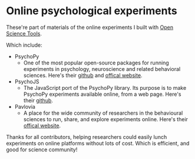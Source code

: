 # Online psychological experiments

These're part of materials of the online experiments I built with [Open Science Tools](https://opensciencetools.org/).

Which include: 

- PsychoPy
  - One of the most popular open-source packages for running experiments in psychology, neuroscience and related behavioral sciences. Here's their [github](https://github.com/psychopy) and [offical website](https://www.psychopy.org/).
- PsychoJS
  - The JavaScript port of the PsychoPy library. Its purpose is to make PsychoPy experiments available online, from a web page. Here's their [github](https://github.com/psychopy/psychojs).
- Pavlovia
  - A place for the wide community of researchers in the behavioural sciences to run, share, and explore experiments online. Here's their [offical website](https://pavlovia.org/docs/home/about).

Thanks for all contributors, helping researchers could easily lunch experiments on online platforms without lots of cost. Which is efficient, and good for science community!
